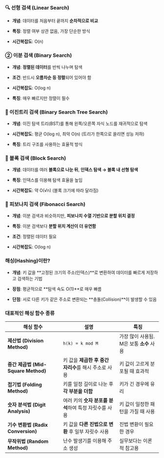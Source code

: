 ### 🔍 선형 검색 (Linear Search)

- **개념**: 데이터를 처음부터 끝까지 **순차적으로 비교**
    
- **특징**: 정렬 여부 상관 없음, 가장 단순한 방식
    
- **시간복잡도**: O(n)
    

### ➁ 이분 검색 (Binary Search)

- **개념**: **정렬된 데이터**를 반씩 나누며 탐색
    
- **조건**: 반드시 **오름차순 등 정렬**되어 있어야 함
    
- **시간복잡도**: O(log n)
    
- **특징**: 매우 빠르지만 정렬이 필수
    

### 🌲 이진트리 검색 (Binary Search Tree Search)

- **개념**: 이진 탐색 트리(BST)를 통해 왼쪽/오른쪽 자식 노드를 재귀적으로 탐색
    
- **시간복잡도**: 평균 O(log n), 최악 O(n) (트리가 한쪽으로 쏠리면 성능 저하)
    
- **특징**: 트리 구조를 사용하는 효율적 방식
    

### 🧱 블록 검색 (Block Search)

- **개념**: 데이터를 여러 **블록으로 나눈 뒤**, **인덱스 탐색 → 블록 내 선형 탐색**
    
- **특징**: 인덱스를 이용해 탐색 효율을 높임
    
- **시간복잡도**: 약 O(√n) (블록 크기에 따라 달라짐)
    

### 🔢 피보나치 검색 (Fibonacci Search)

- **개념**: 이분 검색과 비슷하지만, **피보나치 수열 기반으로 분할 위치 결정**
    
- **특징**: 이분 검색보다 **분할 위치 계산이 더 유연함**
    
- **조건**: 정렬된 데이터 필요
    
- **시간복잡도**: O(log n)
### 해싱(Hashing)이란?

- **개념**: 키 값을 **고정된 크기의 주소(인덱스)**로 변환하여 데이터를 빠르게 저장하고 검색하는 기법
    
- **장점**: 평균적으로 **탐색 속도 O(1)**로 매우 빠름
    
- **단점**: 서로 다른 키가 같은 주소로 변환되는 **충돌(Collision)**이 발생할 수 있음
### 대표적인 해싱 함수 종류

|해싱 함수|설명|특징|
|---|---|---|
|**제산법 (Division Method)**|`h(k) = k mod M`|가장 많이 사용됨. M은 보통 **소수** 사용|
|**중간 제곱법 (Mid-Square Method)**|키 값을 **제곱한 후 중간 자리수**를 해시 주소로 사용|키 값이 고르게 분포될 때 효과적|
|**접기법 (Folding Method)**|키를 일정 길이로 나눈 후 **각 부분을 더함**|키가 긴 경우에 유리|
|**숫자 분석법 (Digit Analysis)**|여러 키의 **숫자 분포를 분석**하여 특정 자릿수를 사용|키 값이 일정한 패턴을 가질 때 사용|
|**기수 변환법 (Radix Conversion)**|키 값을 **다른 진법으로 변환** 후 일부 자릿수 사용|진법 변환이 필요한 경우|
|**무작위법 (Random Method)**|난수 발생기를 이용해 주소 생성|실무보다는 이론적 참고용|